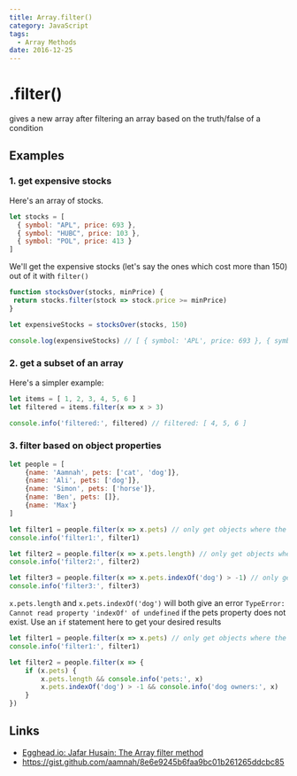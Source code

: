 ```yaml
---
title: Array.filter()
category: JavaScript
tags:
  - Array Methods
date: 2016-12-25
---
```


# .filter()

gives a new array after filtering an array based on the truth/false of a condition

Examples
---
### 1. get expensive stocks
Here's an array of stocks. 

```javascript
let stocks = [
  { symbol: "APL", price: 693 },
  { symbol: "HUBC", price: 103 },
  { symbol: "POL", price: 413 }
]
```

We'll get the expensive stocks (let's say the ones which cost more than 150) out of it with `filter()`

```javascript
function stocksOver(stocks, minPrice) {
 return stocks.filter(stock => stock.price >= minPrice)
}

let expensiveStocks = stocksOver(stocks, 150)

console.log(expensiveStocks) // [ { symbol: 'APL', price: 693 }, { symbol: 'POL', price: 413 } ]
```

### 2. get a subset of an array
Here's a simpler example:

```javascript
let items = [ 1, 2, 3, 4, 5, 6 ]
let filtered = items.filter(x => x > 3)

console.info('filtered:', filtered) // filtered: [ 4, 5, 6 ]
```

### 3. filter based on object properties
```javascript
let people = [ 
	{name: 'Aamnah', pets: ['cat', 'dog']}, 
	{name: 'Ali', pets: ['dog']},
	{name: 'Simon', pets: ['horse']},
	{name: 'Ben', pets: []},
	{name: 'Max'}
]

let filter1 = people.filter(x => x.pets) // only get objects where the pets property exists
console.info('filter1:', filter1)

let filter2 = people.filter(x => x.pets.length) // only get objects where the pets property array has a value
console.info('filter2:', filter2)

let filter3 = people.filter(x => x.pets.indexOf('dog') > -1) // only get objects where the pets property contains a dog
console.info('filter3:', filter3)
```

`x.pets.length` and `x.pets.indexOf('dog')` will both give an error `TypeError: Cannot read property 'indexOf' of undefined` if the pets property does not exist. Use an `if` statement here to get your desired results

```javascript
let filter1 = people.filter(x => x.pets) // only get objects where the pets property exists
console.info('filter1:', filter1)

let filter2 = people.filter(x => {
	if (x.pets) {
		x.pets.length && console.info('pets:', x) 
		x.pets.indexOf('dog') > -1 && console.info('dog owners:', x)
	}
})
```

Links
---
- [Egghead.io: Jafar Husain: The Array filter method](https://egghead.io/lessons/javascript-the-array-filter-method)
- https://gist.github.com/aamnah/8e6e9245b6faa9bc01b261265ddcbc85